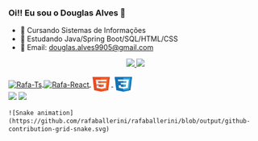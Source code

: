 ### Oi!! Eu sou o Douglas Alves 👋


- 🔭 Cursando Sistemas de Informações
- 🌱 Estudando Java/Spring Boot/SQL/HTML/CSS
- 💬 Email: douglas.alves9905@gmail.com

<div align="center">
  <a href="https://github.com/rafaballerini">
  <img height="180em" src="https://github-readme-stats.vercel.app/api?username=Douglas4lves&show_icons=true&theme=tokyonight&include_all_commits=true&count_private=true"/>
  <img height="180em" src="https://github-readme-stats.vercel.app/api/top-langs/?username=Douglas4lves&layout=compact&langs_count=7&theme=tokyonight"/>
</div>
  
<div style="display: inline_block"><br>
  
  <img align="center" alt="Rafa-Ts" height="60" width="70" img src="https://cdn.jsdelivr.net/gh/devicons/devicon/icons/java/java-original-wordmark.svg" />
  <img align="center" alt="Rafa-React" height="60" width="70" img src="https://cdn.jsdelivr.net/gh/devicons/devicon/icons/mysql/mysql-original-wordmark.svg" />
  <img align="center" alt="Rafa-HTML" height="30" width="40" src="https://raw.githubusercontent.com/devicons/devicon/master/icons/html5/html5-original.svg">
  <img align="center" alt="Rafa-CSS" height="30" width="40" src="https://raw.githubusercontent.com/devicons/devicon/master/icons/css3/css3-original.svg">
  
  
 </div>

  <div>
     <a href="[https://www.linkedin.com/in/rafaella-ballerini-45875016a](https://www.linkedin.com/in/douglas-alves-7a55b0210/)" target="_blank"><img src="https://img.shields.io/badge/-LinkedIn-%230077B5?style=for-the-badge&logo=linkedin&logoColor=white" target="_blank"></a> 
    <a href = "mailto:douglas.alves9905@gmail.com"><img src="https://img.shields.io/badge/-Gmail-%23333?style=for-the-badge&logo=gmail&logoColor=white" target="_blank"></a>
    
    ![Snake animation](https://github.com/rafaballerini/rafaballerini/blob/output/github-contribution-grid-snake.svg)
  </div>
  
  
